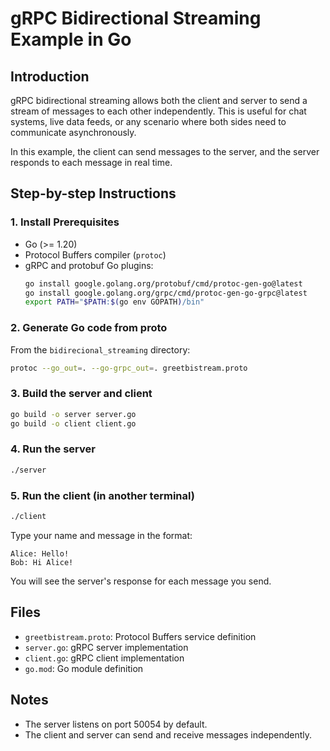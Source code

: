 # gRPC Bidirectional Streaming Example in Go

## Introduction

gRPC bidirectional streaming allows both the client and server to send a stream of messages to each other independently. This is useful for chat systems, live data feeds, or any scenario where both sides need to communicate asynchronously.

In this example, the client can send messages to the server, and the server responds to each message in real time.

## Step-by-step Instructions

### 1. Install Prerequisites
- Go (>= 1.20)
- Protocol Buffers compiler (`protoc`)
- gRPC and protobuf Go plugins:
  ```bash
  go install google.golang.org/protobuf/cmd/protoc-gen-go@latest
  go install google.golang.org/grpc/cmd/protoc-gen-go-grpc@latest
  export PATH="$PATH:$(go env GOPATH)/bin"
  ```

### 2. Generate Go code from proto
From the `bidirecional_streaming` directory:
```bash
protoc --go_out=. --go-grpc_out=. greetbistream.proto
```

### 3. Build the server and client
```bash
go build -o server server.go 
go build -o client client.go 
```

### 4. Run the server
```bash
./server
```

### 5. Run the client (in another terminal)
```bash
./client
```
Type your name and message in the format:
```
Alice: Hello!
Bob: Hi Alice!
```
You will see the server's response for each message you send.

## Files
- `greetbistream.proto`: Protocol Buffers service definition
- `server.go`: gRPC server implementation
- `client.go`: gRPC client implementation
- `go.mod`: Go module definition

## Notes
- The server listens on port 50054 by default.
- The client and server can send and receive messages independently.
